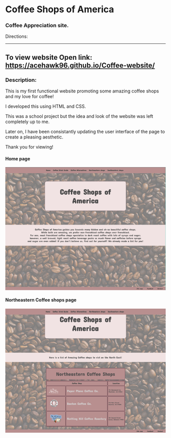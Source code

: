
# Coffee Shops of America

### Coffee Appreciation site.

Directions:

------------------------------------------------------------------------

## To view website Open link:  https://acehawk96.github.io/Coffee-website/  

 ### Description:

This is my first functional website promoting some amazing coffee shops and my love for coffee! 

I developed this using HTML and CSS. 

This was a school project but the idea and look of the website was left completely up to me. 

Later on, I have been consistantly updating the user interface of the page to create a pleasing aesthetic.

Thank you for viewing!

#### Home page
![Home Page](screen_shots/homePage.PNG)

#### Northeastern Coffee shops page
![Northeastern Coffee shops page](screen_shots/north.PNG)

